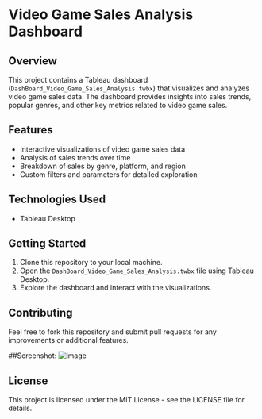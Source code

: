 # Video Game Sales Analysis Dashboard

## Overview
This project contains a Tableau dashboard (`DashBoard_Video_Game_Sales_Analysis.twbx`) that visualizes and analyzes video game sales data. The dashboard provides insights into sales trends, popular genres, and other key metrics related to video game sales.

## Features
- Interactive visualizations of video game sales data
- Analysis of sales trends over time
- Breakdown of sales by genre, platform, and region
- Custom filters and parameters for detailed exploration

## Technologies Used
- Tableau Desktop

## Getting Started
1. Clone this repository to your local machine.
2. Open the `DashBoard_Video_Game_Sales_Analysis.twbx` file using Tableau Desktop.
3. Explore the dashboard and interact with the visualizations.

## Contributing
Feel free to fork this repository and submit pull requests for any improvements or additional features.

##Screenshot:
![image](https://github.com/user-attachments/assets/8384e0cc-e3c2-4773-a2bc-a4a4fcd68871)


## License
This project is licensed under the MIT License - see the LICENSE file for details. 
